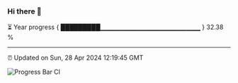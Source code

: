 ### Hi there 👋

⏳ Year progress { █████████▁▁▁▁▁▁▁▁▁▁▁▁▁▁▁▁▁▁▁▁▁ } 32.38 %

---

⏰ Updated on Sun, 28 Apr 2024 12:19:45 GMT

![Progress Bar CI](https://github.com/liununu/liununu/workflows/Progress%20Bar%20CI/badge.svg)
